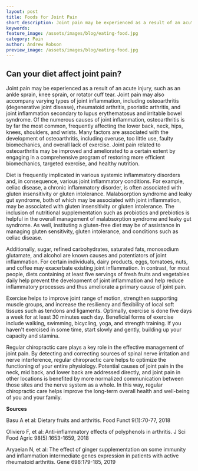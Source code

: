 ```yaml
---
layout: post
title: Foods for Joint Pain
short_description: Joint pain may be experienced as a result of an acute injury, such as an ankle sprain, knee sprain, or rotator cuff tear.
keywords: 
feature_image: /assets/images/blog/eating-food.jpg
category: Pain
author: Andrew Robson
preview_image: /assets/images/blog/eating-food.jpg
---
```


## **Can your diet affect joint pain?**

Joint pain may be experienced as a result of an acute injury, such as an ankle sprain, knee sprain, or rotator cuff tear. Joint pain may also accompany varying types of joint inflammation, including osteoarthritis (degenerative joint disease), rheumatoid arthritis, psoriatic arthritis, and joint inflammation secondary to lupus erythematosus and irritable bowel syndrome. Of the numerous causes of joint inflammation, osteoarthritis is by far the most common, frequently affecting the lower back, neck, hips, knees, shoulders, and wrists. Many factors are associated with the development of osteoarthritis, including overuse, too little use, faulty biomechanics, and overall lack of exercise. Joint pain related to osteoarthritis may be improved and ameliorated to a certain extent by engaging in a comprehensive program of restoring more efficient biomechanics, targeted exercise, and healthy nutrition.

Diet is frequently implicated in various systemic inflammatory disorders and, in consequence, various joint inflammatory conditions. For example, celiac disease, a chronic inflammatory disorder, is often associated with gluten insensitivity or gluten intolerance. Malabsorption syndrome and leaky gut syndrome, both of which may be associated with joint inflammation, may be associated with gluten insensitivity or gluten intolerance. The inclusion of nutritional supplementation such as probiotics and prebiotics is helpful in the overall management of malabsorption syndrome and leaky gut syndrome. As well, instituting a gluten-free diet may be of assistance in managing gluten sensitivity, gluten intolerance, and conditions such as celiac disease.

Additionally, sugar, refined carbohydrates, saturated fats, monosodium glutamate, and alcohol are known causes and potentiators of joint inflammation. For certain individuals, dairy products, eggs, tomatoes, nuts, and coffee may exacerbate existing joint inflammation. In contrast, for most people, diets containing at least five servings of fresh fruits and vegetables daily help prevent the development of joint inflammation and help reduce inflammatory processes and thus ameliorate a primary cause of joint pain.

Exercise helps to improve joint range of motion, strengthen supporting muscle groups, and increase the resiliency and flexibility of local soft tissues such as tendons and ligaments. Optimally, exercise is done five days a week for at least 30 minutes each day. Beneficial forms of exercise include walking, swimming, bicycling, yoga, and strength training. If you haven't exercised in some time, start slowly and gently, building up your capacity and stamina.

Regular chiropractic care plays a key role in the effective management of joint pain. By detecting and correcting sources of spinal nerve irritation and nerve interference, regular chiropractic care helps to optimize the functioning of your entire physiology. Potential causes of joint pain in the neck, mid back, and lower back are addressed directly, and joint pain in other locations is benefited by more normalized communication between those sites and the nerve system as a whole. In this way, regular chiropractic care helps improve the long-term overall health and well-being of you and your family.

**Sources**

Basu A et al: Dietary fruits and arthritis. Food Funct 9(1):70-77, 2018

Oliviero F, et al: Anti-inflammatory effects of polyphenols in arthritis. J Sci Food Agric 98(5):1653-1659, 2018

Aryaeian N, et al: The effect of ginger supplementation on some immunity and inflammation intermediate genes expression in patients with active rheumatoid arthritis. Gene 698:179-185, 2019